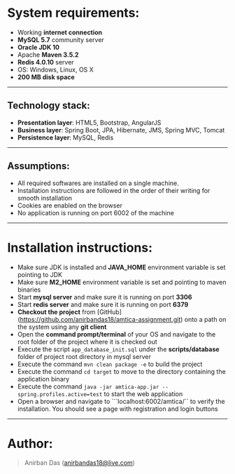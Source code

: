 # System requirements:
* Working __internet connection__
* __MySQL 5.7__ community server
* __Oracle JDK 10__ 
* Apache __Maven 3.5.2__ 
* __Redis 4.0.10__ server
* OS: Windows, Linux, OS X
* __200 MB disk space__

--- 

## Technology stack:
* __Presentation layer__: HTML5, Bootstrap, AngularJS
* __Business layer__: Spring Boot, JPA, Hibernate, JMS, Spring MVC, Tomcat
* __Persistence layer__: MySQL, Redis

---

## Assumptions: 
* All required softwares are installed on a single machine. 
* Installation instructions are followed in the order of their writing for smooth installation
* Cookies are enabled on the browser
* No application is running on port 6002 of the machine

---

# Installation instructions:
* Make sure JDK is installed and __JAVA_HOME__ environment variable is set pointing to JDK
* Make sure __M2_HOME__ environment variable is set and pointing to maven binaries
* Start __mysql server__ and make sure it is running on port __3306__
* Start __redis server__ and make sure it is running on port __6379__
* __Checkout the project__ from [GitHub] (https://github.com/anirbandas18/amtica-assignment.git) onto a path on the system using any __git client__
* Open the __command prompt/terminal__ of your OS and navigate to the root folder of the project where it is checked out
* Execute the script ```app_database_init.sql``` under the __scripts/database__ folder of project root directory in mysql server
* Execute the command ```mvn clean package -e``` to build the project
* Execute the command ```cd target``` to move to the directory containing the application binary
* Execute the command ```java -jar amtica-app.jar --spring.profiles.active=test``` to start the web application
* Open a browser and navigate to ```localhost:6002/amtica/`` to verify the installation. You should see a page with registration and login buttons

---

# Author:
> Anirban Das (anirbandas18@live.com)
